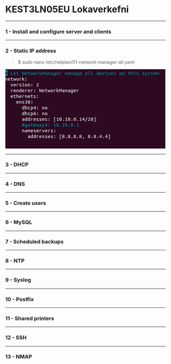 # KEST3LN05EU Lokaverkefni

***

### 1 - Install and configure server and clients

***
### 2 - Static IP address
> $ sudo nano /etc/netplan/01-network-manager-all.yaml

![staticip](/Screenshots/staticip.png)


***
### 3 - DHCP

***
### 4 - DNS

***
### 5 - Create users

***
### 6 - MySQL

***
### 7 - Scheduled backups

***
### 8 - NTP

***
### 9 - Syslog

***
### 10 - Postfix

***
### 11 - Shared printers

***
### 12 - SSH

***
### 13 - NMAP
